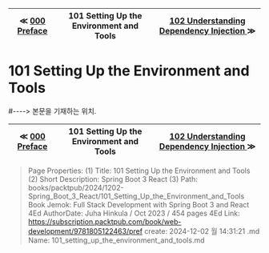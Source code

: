 
| ≪ [ 000 Preface ](/books/packtpub/2024/1202-Spring_Boot_3_React/000_Preface) | 101 Setting Up the Environment and Tools | [ 102 Understanding Dependency Injection ](/books/packtpub/2024/1202-Spring_Boot_3_React/102_Understanding_Dependency_Injection) ≫ |
|:----:|:----:|:----:|

# 101 Setting Up the Environment and Tools
#----> 본문을 기재하는 위치.



| ≪ [ 000 Preface ](/books/packtpub/2024/1202-Spring_Boot_3_React/000_Preface) | 101 Setting Up the Environment and Tools | [ 102 Understanding Dependency Injection ](/books/packtpub/2024/1202-Spring_Boot_3_React/102_Understanding_Dependency_Injection) ≫ |
|:----:|:----:|:----:|

> Page Properties:
> (1) Title: 101 Setting Up the Environment and Tools
> (2) Short Description: Spring Boot 3 React
> (3) Path: books/packtpub/2024/1202-Spring_Boot_3_React/101_Setting_Up_the_Environment_and_Tools
> Book Jemok: Full Stack Development with Spring Boot 3 and React 4Ed
> AuthorDate: Juha Hinkula / Oct 2023 / 454 pages 4Ed
> Link: https://subscription.packtpub.com/book/web-development/9781805122463/pref
> create: 2024-12-02 월 14:31:21
> .md Name: 101_setting_up_the_environment_and_tools.md

